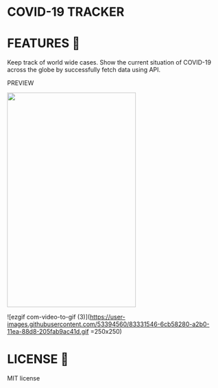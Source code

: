 #   COVID-19 TRACKER


 # FEATURES 🚀
 
Keep track of world wide cases.
Show the current situation of COVID-19 across the globe by successfully fetch data using API.



PREVIEW

<img src="https://user-images.githubusercontent.com/53394560/83331546-6cb58280-a2b0-11ea-88d8-205fab9ac41d.gif " width="300" height="500" >

![ezgif com-video-to-gif (3)](https://user-images.githubusercontent.com/53394560/83331546-6cb58280-a2b0-11ea-88d8-205fab9ac41d.gif 
=250x250)

# LICENSE 🔑

MIT license



